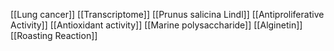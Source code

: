 [[Lung cancer]]
[[Transcriptome]]
[[Prunus salicina Lindl]]
[[Antiproliferative Activity]]
[[Antioxidant activity]]
[[Marine polysaccharide]]
[[Alginetin]]
[[Roasting Reaction]]
